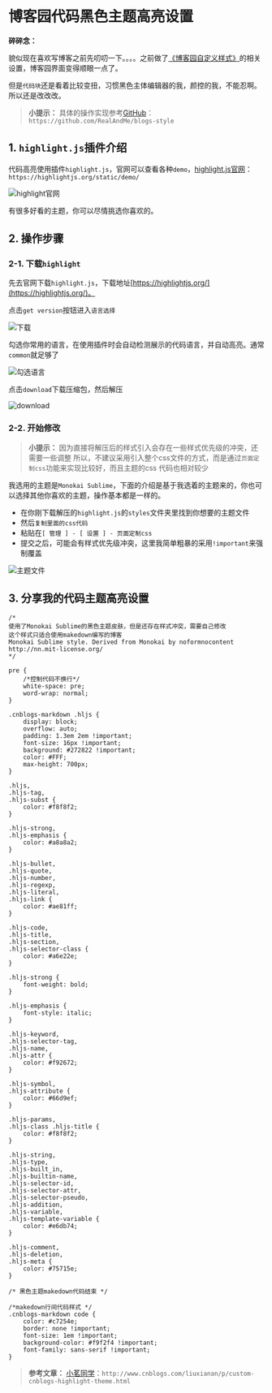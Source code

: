 # 博客园代码黑色主题高亮设置

**碎碎念：**

貌似现在喜欢写博客之前先叨叨一下。。。。之前做了[《博客园自定义样式》](http://www.cnblogs.com/real-me/p/8336741.html)的相关设置，博客园界面变得顺眼一点了。

但是`代码块`还是看着比较变扭，习惯黑色主体编辑器的我，颜控的我，不能忍啊。所以还是改改改。

> **小提示：**
> 具体的操作实现参考[GitHub](https://github.com/RealAndMe/blogs-style)：`https://github.com/RealAndMe/blogs-style`

## 1. `highlight.js`插件介绍

代码高亮使用插件`highlight.js`，官网可以查看各种`demo`，[highlight.js官网](https://highlightjs.org/static/demo/)：`https://highlightjs.org/static/demo/`

![highlight官网](https://ws1.sinaimg.cn/large/e8e728adly1fntrx3c2o1j20nn09b74q.jpg)

有很多好看的主题，你可以尽情挑选你喜欢的。

## 2. 操作步骤

### 2-1. 下载`highlight`

先去官网下载`highlight.js`，下载地址[https://highlightjs.org/](https://highlightjs.org/)。

点击`get version`按钮进入`语言选择`

![下载](https://ws1.sinaimg.cn/large/e8e728adly1fnts0w8a87j209z03vgli.jpg)

勾选你常用的语言，在使用插件时会自动检测展示的代码语言，并自动高亮。通常`common`就足够了

![勾选语言](https://ws1.sinaimg.cn/large/e8e728adly1fnts3a8tn9j20nf0dadgp.jpg)

点击`download`下载压缩包，然后解压

![download](https://ws1.sinaimg.cn/large/e8e728adly1fnts4w9icvj20eu04m748.jpg)

### 2-2. 开始修改

> **小提示：**
> 因为直接将解压后的样式引入会存在一些样式优先级的冲突，还需要一些调整
> 所以，不建议采用引入整个css文件的方式，而是通过`页面定制css`功能来实现比较好，而且主题的css 代码也相对较少

我选用的主题是`Monokai Sublime`，下面的介绍是基于我选着的主题来的，你也可以选择其他你喜欢的主题，操作基本都是一样的。

- 在你刚下载解压的`highlight.js`的`styles`文件夹里找到你想要的主题文件
- 然后`复制里面的css代码`
- 粘贴在`[ 管理 ] - [ 设置 ] - 页面定制css`
- 提交之后，可能会有样式优先级冲突，这里我简单粗暴的采用`!important`来强制覆盖

![主题文件](https://ws1.sinaimg.cn/large/e8e728adly1fntslmdmqqj206r090t8r.jpg)

## 3. 分享我的代码主题高亮设置

```
/*
使用了Monokai Sublime的黑色主题皮肤，但是还存在样式冲突，需要自己修改
这个样式只适合使用makedown编写的博客
Monokai Sublime style. Derived from Monokai by noformnocontent http://nn.mit-license.org/
*/

pre {
    /*控制代码不换行*/
    white-space: pre;
    word-wrap: normal;
}

.cnblogs-markdown .hljs {
    display: block;
    overflow: auto;
    padding: 1.3em 2em !important;
    font-size: 16px !important;
    background: #272822 !important;
    color: #FFF;
    max-height: 700px;
}

.hljs,
.hljs-tag,
.hljs-subst {
    color: #f8f8f2;
}

.hljs-strong,
.hljs-emphasis {
    color: #a8a8a2;
}

.hljs-bullet,
.hljs-quote,
.hljs-number,
.hljs-regexp,
.hljs-literal,
.hljs-link {
    color: #ae81ff;
}

.hljs-code,
.hljs-title,
.hljs-section,
.hljs-selector-class {
    color: #a6e22e;
}

.hljs-strong {
    font-weight: bold;
}

.hljs-emphasis {
    font-style: italic;
}

.hljs-keyword,
.hljs-selector-tag,
.hljs-name,
.hljs-attr {
    color: #f92672;
}

.hljs-symbol,
.hljs-attribute {
    color: #66d9ef;
}

.hljs-params,
.hljs-class .hljs-title {
    color: #f8f8f2;
}

.hljs-string,
.hljs-type,
.hljs-built_in,
.hljs-builtin-name,
.hljs-selector-id,
.hljs-selector-attr,
.hljs-selector-pseudo,
.hljs-addition,
.hljs-variable,
.hljs-template-variable {
    color: #e6db74;
}

.hljs-comment,
.hljs-deletion,
.hljs-meta {
    color: #75715e;
}

/* 黑色主题makedown代码结束 */
```
```
/*makedown行间代码样式 */
.cnblogs-markdown code {
    color: #c7254e;
    border: none !important;
    font-size: 1em !important;
    background-color: #f9f2f4 !important;
    font-family: sans-serif !important;
}
```

> **参考文章：**
> [小茗同学](http://www.cnblogs.com/liuxianan/p/custom-cnblogs-highlight-theme.html)：`http://www.cnblogs.com/liuxianan/p/custom-cnblogs-highlight-theme.html`

